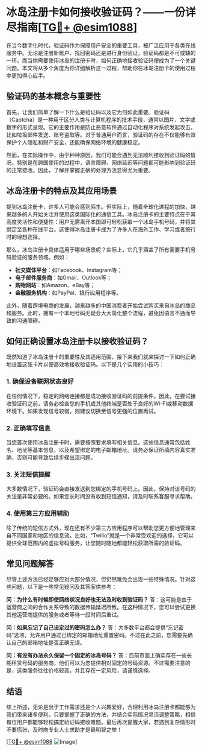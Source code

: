 # 冰岛注册卡如何接收验证码？——一份详尽指南[[TG💪+ @esim1088](https://t.me/s/esim1088)]

在当今数字化时代，验证码作为保障用户安全的重要工具，被广泛应用于各类在线服务中。无论是注册新账户、找回密码还是进行身份验证，验证码都是不可或缺的一环。而当你需要使用冰岛的注册卡时，如何正确地接收验证码便成为了一个关键问题。本文将从多个角度为你详细解析这一过程，帮助你在冰岛注册卡的使用过程中更加得心应手。

## 验证码的基本概念与重要性

首先，让我们简单了解一下什么是验证码以及它为何如此重要。验证码（Captcha）是一种用于区分人类与计算机程序的技术手段，通常以图片、文字或数字的形式呈现。它的主要作用是防止恶意软件通过自动化程序对系统发起攻击，比如垃圾邮件发送、账号盗取等。对于普通用户而言，验证码的存在不仅能够有效保护个人隐私和财产安全，还能确保网络环境的健康稳定。

然而，在实际操作中，由于种种原因，我们可能会遇到无法顺利接收到验证码的情况。特别是在跨国使用的过程中，语言障碍、网络延迟等问题都可能影响到验证码的正常接收。因此，了解并掌握正确的处理方法显得尤为重要。

## 冰岛注册卡的特点及其应用场景

提到冰岛注册卡，许多人可能会感到陌生。但实际上，随着全球化进程的加快，越来越多的人开始关注并使用这类国际化的通信工具。冰岛注册卡的主要特点在于其高度灵活性和便捷性：用户无需离开本国即可轻松获取一个冰岛手机号码，并将其绑定至各种在线平台。这使得冰岛注册卡成为了许多人在海外工作、学习或者旅行时的理想选择。

那么，冰岛注册卡具体适用于哪些场景呢？实际上，它几乎涵盖了所有需要手机号码验证的服务领域。例如：

- **社交媒体平台**：如Facebook、Instagram等；
- **电子邮件服务商**：如Gmail、Outlook等；
- **购物网站**：如Amazon、eBay等；
- **金融服务机构**：如PayPal、银行应用程序等。

此外，随着跨境电商的发展，越来越多的中国消费者开始尝试购买来自冰岛的商品和服务。此时，拥有一个本地号码无疑会大大简化整个流程，避免因语言不通而导致的沟通障碍。

## 如何正确设置冰岛注册卡以接收验证码？

既然知道了冰岛注册卡的重要性及其适用范围，接下来我们就来探讨一下如何正确地设置这张卡片以便高效地接收验证码。以下是几个实用的小技巧：

### 1. 确保设备联网状态良好
在任何情况下，稳定的网络连接都是成功接收验证码的前提条件。因此，在尝试接收验证码之前，请务必检查您的手机或其他终端是否处于良好的Wi-Fi或移动数据环境下。如果发现信号较弱，则建议切换至信号更强的位置再试。

### 2. 正确填写信息
当您首次使用冰岛注册卡时，需要按照要求填写相关信息。这些信息通常包括姓名、地址等基本信息，以及希望绑定的电子邮箱地址。请务必保证所填内容真实准确，否则可能导致后续步骤出现问题。

### 3. 关注短信提醒
大多数情况下，验证码会直接发送到您绑定的手机号码上。因此，保持对该号码的关注是非常必要的。如果您长时间没有收到短信通知，请及时联系客服寻求帮助。

### 4. 使用第三方应用辅助
除了传统的短信方式外，现在还有不少第三方应用程序可以帮助您更方便地管理来自不同国家和地区的信息流。比如，“Twilio”就是一个非常受欢迎的选择，它可以提供全球范围内的虚拟号码服务，让您随时随地都能轻松获取所需的验证码。

## 常见问题解答

尽管上述方法已经足够应对大部分情况，但仍然难免会出现一些特殊情况。针对这些问题，以下是一些常见疑问及其答案供参考：

**问：为什么有时候即使网络状况良好也无法及时收到验证码？**
答：这可能是由于运营商之间的合作关系导致的数据传输延迟所致。在这种情况下，您可以尝试更换其他运营商提供的服务或者等待一段时间后重试。

**问：如果忘记了自己设定过的密码怎么办？**
答：大多数平台都会提供“忘记密码”选项，允许用户通过已绑定的邮箱地址重置密码。不过在此之前，您需要先确认自己的邮箱地址是否正确无误。

**问：有没有办法永久保留一个固定的冰岛号码？**
答：目前市面上确实存在一些长期租赁号码的服务商，他们可以为您提供相对固定的号码资源。不过需要注意的是，这类服务往往价格较高，并且存在一定风险，请谨慎选择。

## 结语

综上所述，无论是出于工作需求还是个人兴趣爱好，合理利用冰岛注册卡都能够为我们带来诸多便利。只要掌握了正确的方法，并结合实际情况灵活调整策略，相信每位用户都能够轻松搞定验证码接收难题。最后再次提醒大家，若遇到复杂情形时不要慌张，及时向专业人士求助才是最明智之举！

[[TG💪+ @esim1088](https://t.me/s/esim1088) ![Image](https://i.postimg.cc/4NQfJmqS/Snipaste-2025-05-13-00-14-12.png)]